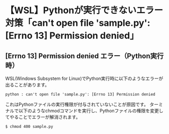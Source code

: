 # 【WSL】Pythonが実行できないエラー対策「can't open file 'sample.py': [Errno 13] Permission denied」

## [Errno 13] Permission denied エラー（Python実行時）

WSL(Windows Subsystem for Linux)でPython実行時に以下のようなエラーが出ることがあります。

```
python : can't open file 'sample.py': [Errno 13] Permission denied
```

これはPythonファイルの実行権限が付与されていないことが原因です。
ターミナルで以下のようなchmodコマンドを実行し、Pythonファイルの権限を変更してやることでエラーが解消されます。

```
$ chmod 400 sample.py
```